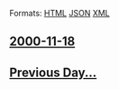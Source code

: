 
Formats: [HTML](2000/11/18/index.html)  [JSON](2000/11/18/index.json)  [XML](2000/11/18/index.xml)  

## [2000-11-18](/news/2000/11/18/index.md)

## [Previous Day...](/news/2000/11/17/index.md)

